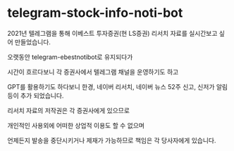 # telegram-stock-info-noti-bot

2021년 텔레그램을 통해 
이베스트 투자증권(현 LS증권) 리서치 자료를 실시간보고 싶어 만들었습니다.

오랫동안 telegram-ebestnotibot로 유지되다가

시간이 흐르다보니 각 증권사에서 
텔레그램 채널을 운영하기도 하고

GPT를 활용하기도 하다보니
한경, 네이버 리서치, 네이버 뉴스
52주 신고, 신저가 알림 등이 추가 되었습니다.

리서치 자료의 저작권은 
각 증권사에게 있으므로

개인적인 사용외에 어떠한 상업적 이용도 할 수 없으며

언제든지 발송을 중단시키거나 
제재가 가능하므로 책임은 각 당사자에게 있습니다.


